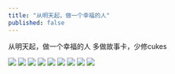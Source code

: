 ```yaml
---
title: "从明天起，做一个幸福的人"
published: false
---
```

从明天起，做一个幸福的人
多做故事卡，少修cukes

![](./1.jpg)
![](./2.jpg)
![](./3.jpg)
![](./4.jpg)
![](./5.jpg)
![](./6.jpg)
![](./7.jpg)
![](./8.jpg)
![](./9.jpg)
